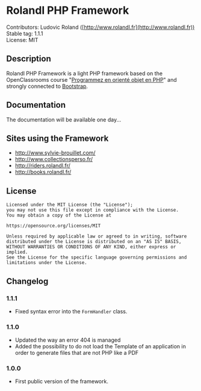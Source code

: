 # Rolandl PHP Framework

Contributors: Ludovic Roland ([http://www.rolandl.fr](http://www.rolandl.fr))<br/>
Stable tag: 1.1.1<br/>
License: MIT<br/>

## Description

Rolandl PHP Framework is a light PHP framework based on the OpenClassrooms course "[Programmez en orienté objet en PHP](http://openclassrooms.com/courses/programmez-en-oriente-objet-en-php)" and strongly connected to [Bootstrap](http://getbootstrap.com/).

## Documentation

The documentation will be available one day...

## Sites using the Framework

* http://www.sylvie-brouillet.com/
* http://www.collectionsperso.fr/
* http://riders.rolandl.fr/
* http://books.rolandl.fr/

## License

```
Licensed under the MIT License (the "License");
you may not use this file except in compliance with the License.
You may obtain a copy of the License at

https://opensource.org/licenses/MIT

Unless required by applicable law or agreed to in writing, software
distributed under the License is distributed on an "AS IS" BASIS,
WITHOUT WARRANTIES OR CONDITIONS OF ANY KIND, either express or implied.
See the License for the specific language governing permissions and
limitations under the License.
```

## Changelog

### 1.1.1

* Fixed syntax error into the `FormHandler` class.

### 1.1.0

* Updated the way an error 404 is managed
* Added the possibility to do not load the Template of an application in order to generate files that are not PHP like a PDF

### 1.0.0

* First public version of the framework.
